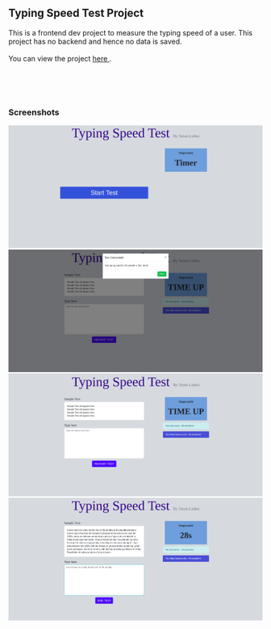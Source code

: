 ## Typing Speed Test Project
This is a frontend dev project to measure the typing speed of a user. This project has no backend and hence no data is saved. <br>
<br>
You can view the project 
<a href="https://tarunluthra123.github.io/Project---Typing-Speed-Test/">
here
</a>
.


<br><br><br>
### Screenshots
<img src="/Screenshots/Screenshot 1.png">
<br>
<img src="/Screenshots/Screenshot 2.png">
<br>
<img src="/Screenshots/Screenshot 3.png">
<br>
<img src="/Screenshots/Screenshot 4.png">
<br>
